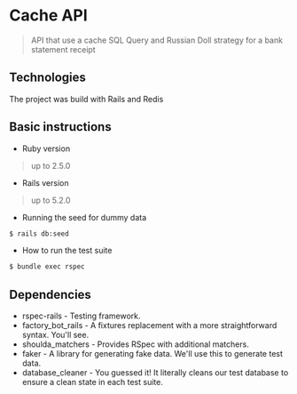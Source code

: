 # Cache API

> API that use a cache SQL Query and Russian Doll strategy for a bank statement receipt

## Technologies
The project was build with Rails and Redis

## Basic instructions

* Ruby version
> up to 2.5.0

* Rails version
> up to 5.2.0

* Running the seed for dummy data
```bash
$ rails db:seed
```

* How to run the test suite
```bash
$ bundle exec rspec
```

## Dependencies

* rspec-rails - Testing framework.
* factory_bot_rails - A fixtures replacement with a more straightforward syntax. You'll see.
* shoulda_matchers - Provides RSpec with additional matchers.
* faker - A library for generating fake data. We'll use this to generate test data.
* database_cleaner - You guessed it! It literally cleans our test database to ensure a clean state in each test suite.
